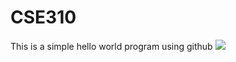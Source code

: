 # CSE310

This is a simple hello world program using github
<img src="C:\Users\Denis\OneDrive\Documents\HelloWorld">

